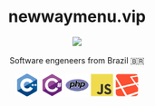 <h1 align="center"> newwaymenu.vip </h1>
<p align="center">
<img loading="lazy" src="https://img.shields.io/badge/coding_cpp_since_2019-lol"/>
</p>

<div align="center">
<p>Software engeneers from Brazil 🇧🇷</p>
    <img src="https://raw.githubusercontent.com/devicons/devicon/master/icons/cplusplus/cplusplus-original.svg" width="40" height="40"/> 
    <img src="https://raw.githubusercontent.com/devicons/devicon/master/icons/csharp/csharp-original.svg" width="40" height="40"/> 
    <img src="https://raw.githubusercontent.com/devicons/devicon/master/icons/php/php-original.svg" width="40" height="40"/>  
    <img src="https://raw.githubusercontent.com/devicons/devicon/master/icons/javascript/javascript-original.svg" width="40" height="40"/>  
    <img src="https://raw.githubusercontent.com/devicons/devicon/master/icons/laravel/laravel-plain.svg" width="40" height="40"/>            
</div>
